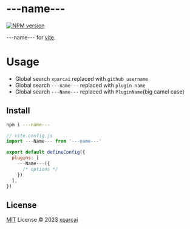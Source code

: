 # ---name---

[![NPM version](https://img.shields.io/npm/v/---name---?color=a1b858&label=)](https://www.npmjs.com/package/---name---)

---name--- for [vite](https://github.com/vitejs/vite).

# Usage

- Global search `xparcai` replaced with `github username`  
- Global search `---name---` replaced with `plugin name`  
- Global search `---Name---` replaced with `PluginName`(big camel case)  

## Install

```bash
npm i ---name---
```

```js
// vite.config.js
import ---Name--- from '---name---'

export default defineConfig({
  plugins: [
    ---Name---({
      /* options */ 
    })
  ],
})
```

## License

[MIT](./LICENSE) License © 2023 [xparcai](https://github.com/xparcai)
